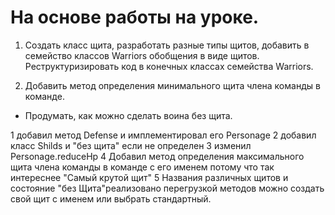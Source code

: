 # На основе работы на уроке. #
1. Создать класс щита, разработать разные типы щитов, добавить в семейство классов Warriors обобщения в виде щитов. Реструктуризировать код в конечных классах семейства Warriors.

2. Добавить метод определения минимального щита члена команды в команде.
* Продумать, как можно сделать воина без щита.


1 добавил метод Defense и имплементировал его Personage
2 добавил класс Shilds и "без щита" если не определен
3 изменил Personage.reduceHp
4 Добавил метод определения максимального щита члена команды в команде с его именем
потому что так интереснее "Самый крутой щит"
5 Названия различных щитов и состояние "без Щита"реализовано перегрузкой методов
   можно создать свой щит с именем или выбрать стандартный.